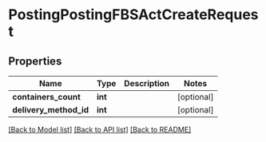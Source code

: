 # PostingPostingFBSActCreateRequest

## Properties
Name | Type | Description | Notes
------------ | ------------- | ------------- | -------------
**containers_count** | **int** |  | [optional] 
**delivery_method_id** | **int** |  | [optional] 

[[Back to Model list]](../README.md#documentation-for-models) [[Back to API list]](../README.md#documentation-for-api-endpoints) [[Back to README]](../README.md)


